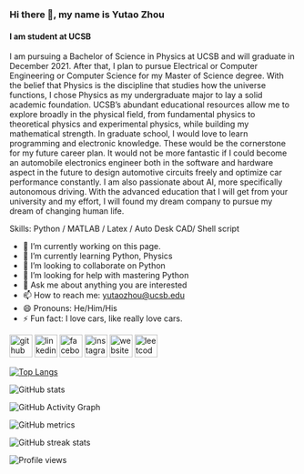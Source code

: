 ### Hi there 👋, my name is Yutao Zhou
#### I am student at UCSB
I am pursuing a Bachelor of Science in Physics at UCSB and will graduate in December 2021. After that, I plan to pursue Electrical or Computer Engineering or Computer Science for my Master of Science degree. With the belief that Physics is the discipline that studies how the universe functions, I chose Physics as my undergraduate major to lay a solid academic foundation. UCSB’s abundant educational resources allow me to explore broadly in the physical field, from fundamental physics to theoretical physics and experimental physics, while building my mathematical strength. In graduate school, I would love to learn programming and electronic knowledge. These would be the cornerstone for my future career plan. It would not be more fantastic if I could become an automobile electronics engineer both in the software and hardware aspect in the future to design automotive circuits freely and optimize car performance constantly. I am also passionate about AI, more specifically autonomous driving. With the advanced education that I will get from your university and my effort, I will found my dream company to pursue my dream of changing human life.

Skills: Python / MATLAB / Latex / Auto Desk CAD/ Shell script

- 🔭 I’m currently working on this page. 
- 🌱 I’m currently learning Python, Physics 
- 👯 I’m looking to collaborate on Python 
- 🤔 I’m looking for help with mastering Python 
- 💬 Ask me about anything you are interested 
- 📫 How to reach me: yutaozhou@ucsb.edu 
- 😄 Pronouns: He/Him/His 
- ⚡ Fun fact: I love cars, like really love cars. 


[<img src='https://cdn.jsdelivr.net/npm/simple-icons@3.0.1/icons/github.svg' alt='github' height='40'>](https://github.com/Yutao-Zhou)  [<img src='https://cdn.jsdelivr.net/npm/simple-icons@3.0.1/icons/linkedin.svg' alt='linkedin' height='40'>](https://www.linkedin.com/in/yutao-zhou/)  [<img src='https://cdn.jsdelivr.net/npm/simple-icons@3.0.1/icons/facebook.svg' alt='facebook' height='40'>](https://www.facebook.com/yutao.zhou.3)  [<img src='https://cdn.jsdelivr.net/npm/simple-icons@3.0.1/icons/instagram.svg' alt='instagram' height='40'>](https://www.instagram.com/yutao_zhou666/)  [<img src='https://cdn.jsdelivr.net/npm/simple-icons@3.0.1/icons/icloud.svg' alt='website' height='40'>](https://yutao-zhou.github.io/CV/)  [<img src='https://cdn.jsdelivr.net/npm/simple-icons@3.0.1/icons/leetcode.svg' alt='leetcode' height='40'>](https://leetcode.com/YutaoZhou/)  

[![Top Langs](https://github-readme-stats.vercel.app/api/top-langs/?username=Yutao-Zhou)](https://github.com/anuraghazra/github-readme-stats)

![GitHub stats](https://github-readme-stats.vercel.app/api?username=Yutao-Zhou&show_icons=true&count_private=true)  

![GitHub Activity Graph](https://activity-graph.herokuapp.com/graph?username=Yutao-Zhou)  

![GitHub metrics](https://metrics.lecoq.io/Yutao-Zhou)  

![GitHub streak stats](https://github-readme-streak-stats.herokuapp.com/?user=Yutao-Zhou)  

![Profile views](https://gpvc.arturio.dev/Yutao-Zhou)  